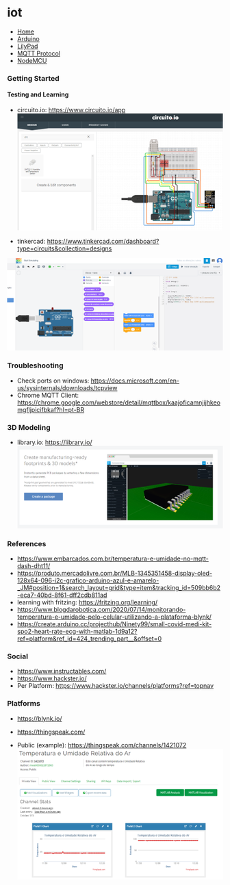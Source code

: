 # iot

- [Home](https://github.com/eduardomioto/iot/wiki)
- [Arduino](https://github.com/eduardomioto/iot/wiki/Arduino)
- [LilyPad](https://github.com/eduardomioto/iot/wiki/LilyPad)
- [MQTT Protocol](https://github.com/eduardomioto/iot/wiki/MQTT-Protocol)
- [NodeMCU](https://github.com/eduardomioto/iot/wiki/NodeMCU)

### Getting Started

#### Testing and Learning

- circuito.io: https://www.circuito.io/app
![circuito_io](https://raw.githubusercontent.com/eduardomioto/iot/main/docs/images//circuito_io.PNG)

- tinkercad: https://www.tinkercad.com/dashboard?type=circuits&collection=designs

![tinkercad](https://raw.githubusercontent.com/eduardomioto/iot/main/docs/images//tinkercad.PNG)

### Troubleshooting

- Check ports on windows: https://docs.microsoft.com/en-us/sysinternals/downloads/tcpview
- Chrome MQTT Client: https://chrome.google.com/webstore/detail/mqttbox/kaajoficamnjijhkeomgfljpicifbkaf?hl=pt-BR

### 3D Modeling

- library.io: https://library.io/
![library_io](https://raw.githubusercontent.com/eduardomioto/iot/main/docs/images/library_io.png)

### References 

- https://www.embarcados.com.br/temperatura-e-umidade-no-mqtt-dash-dht11/
- https://produto.mercadolivre.com.br/MLB-1345351458-display-oled-128x64-096-i2c-grafico-arduino-azul-e-amarelo-_JM#position=1&search_layout=grid&type=item&tracking_id=509bb6b2-eca7-40bd-8f61-dff2cdb811ad
- learning with fritzing: https://fritzing.org/learning/
- https://www.blogdarobotica.com/2020/07/14/monitorando-temperatura-e-umidade-pelo-celular-utilizando-a-plataforma-blynk/
- https://create.arduino.cc/projecthub/Ninety99/small-covid-medi-kit-spo2-heart-rate-ecg-with-matlab-1d9a12?ref=platform&ref_id=424_trending_part__&offset=0

### Social 

- https://www.instructables.com/
- https://www.hackster.io/
- Per Platform: https://www.hackster.io/channels/platforms?ref=topnav

### Platforms
- https://blynk.io/

- https://thingspeak.com/
- Public (example): https://thingspeak.com/channels/1421072
![thingspeak](https://raw.githubusercontent.com/eduardomioto/iot/main/docs/images//thingspeak.PNG)
